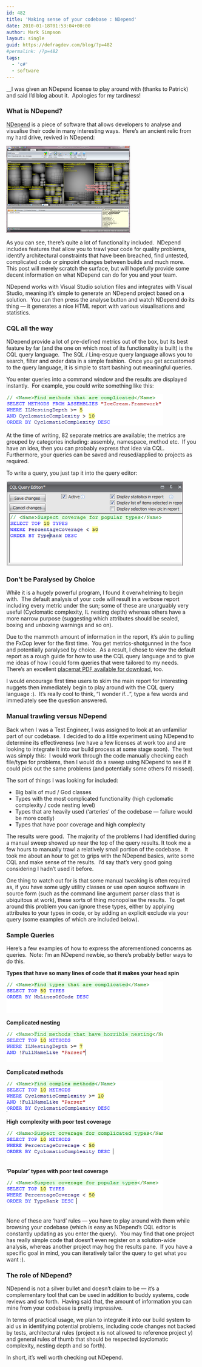 ```yaml
---
id: 482
title: 'Making sense of your codebase : NDepend'
date: 2010-01-18T01:53:04+00:00
author: Mark Simpson
layout: single
guid: https://defragdev.com/blog/?p=482
#permalink: /?p=482
tags:
  - 'c#'
  - software
---
```

__I was given an NDepend license to play around with (thanks to Patrick) and said I&#8217;d blog about it.  Apologies for my tardiness!

### What is NDepend?

[NDepend](http://www.ndepend.com/Features.aspx) is a piece of software that allows developers to analyse and visualise their code in many interesting ways.  Here&#8217;s an ancient relic from my hard drive, revived in NDepend:

[<img class="alignnone" src="images/whole_app_thumb.png" alt="" width="326" height="228" />](images/whole_app.png)

As you can see, there&#8217;s quite a lot of functionality included.  NDepend includes features that allow you to trawl your code for quality problems, identify architectural constraints that have been breached, find untested, complicated code or pinpoint changes between builds and much more.  This post will merely scratch the surface, but will hopefully provide some decent information on what NDepend can do for you and your team.

NDepend works with Visual Studio solution files and integrates with Visual Studio, meaning it&#8217;s simple to generate an NDepend project based on a solution.  You can then press the analyse button and watch NDepend do its thing &#8212; it generates a nice HTML report with various visualisations and statistics.

### CQL all the way

NDepend provide a lot of pre-defined metrics out of the box, but its best feature by far (and the one on which most of its functionality is built) is the CQL query language.  The SQL / Linq-esque query language allows you to search, filter and order data in a simple fashion.  Once you get accustomed to the query language, it is simple to start bashing out meaningful queries.

You enter queries into a command window and the results are displayed instantly.  For example, you could write something like this:

<img class="alignnone" title="CQL query" src="images/sample_cql_query.png" alt="" width="413" height="82" /> 

At the time of writing, 82 separate metrics are available; the metrics are grouped by categories including: assembly, namespace, method etc.  If you have an idea, then you can probably express that idea via CQL.   Furthermore, your queries can be saved and reused/applied to projects as required.

To write a query, you just tap it into the query editor:

<img class="alignnone" title="editor" src="images/query_editor.png" alt="" width="465" height="221" /> 

### Don&#8217;t be Paralysed by Choice

While it is a hugely powerful program, I found it overwhelming to begin with.  The default analysis of your code will result in a verbose report including every metric under the sun; some of these are unarguably very useful (Cyclomatic complexity, IL nesting depth) whereas others have a more narrow purpose (suggesting which attributes should be sealed, boxing and unboxing warnings and so on).

Due to the mammoth amount of information in the report, it&#8217;s akin to pulling the FxCop lever for the first time.  You get metrics-shotgunned in the face and potentially paralysed by choice.  As a result, I chose to view the default report as a rough guide for how to use the CQL query language and to give me ideas of how I could form queries that were tailored to my needs.  There&#8217;s an excellent [placemat PDF available for download](http://www.hanselman.com/blog/content/binary/NDepend%20metrics%20placemats%201.1.pdf), too.

I would encourage first time users to skim the main report for interesting nuggets then immediately begin to play around with the CQL query language :).  It&#8217;s really cool to think, &#8220;I wonder if&#8230;&#8221;, type a few words and immediately see the question answered.

### Manual trawling versus NDepend

Back when I was a Test Engineer, I was assigned to look at an unfamiliar part of our codebase.  I decided to do a little experiment using NDepend to determine its effectiveness (we have a few licenses at work too and are looking to integrate it into our build process at some stage soon).  The test was simply this:  I would work through the code manually checking each file/type for problems, then I would do a sweep using NDepend to see if it could pick out the same problems (and potentially some others I&#8217;d missed).

The sort of things I was looking for included:

  * Big balls of mud / God classes
  * Types with the most complicated functionality (high cyclomatic complexity / code nesting level)
  * Types that are heavily used (&#8216;arteries&#8217; of the codebase &#8212; failure would be more costly)
  * Types that have poor coverage and high complexity

The results were good.  The majority of the problems I had identified during a manual sweep showed up near the top of the query results. It took me a few hours to manually trawl a relatively small portion of the codebase.  It took me about an hour to get to grips with the NDepend basics, write some CQL and make sense of the results.  I&#8217;d say that&#8217;s very good going considering I hadn&#8217;t used it before.

One thing to watch out for is that some manual tweaking is often required as, if you have some ugly utility classes or use open source software in source form (such as the command line argument parser class that is ubiquitous at work), these sorts of thing monopolise the results.  To get around this problem you can ignore these types, either by applying attributes to your types in code, or by adding an explicit exclude via your query (some examples of which are included below).

### Sample Queries

Here&#8217;s a few examples of how to express the aforementioned concerns as queries.  Note: I&#8217;m an NDepend newbie, so there&#8217;s probably better ways to do this.

**Types that have so many lines of code that it makes your head spin**

<img title="God" src="images/god_classes.png" alt="" width="413" height="82" /> 

**Complicated nesting**

<img class="alignnone" title="nesting" src="images/il_nesting.png" alt="" width="413" height="82" /> 

**Complicated methods**

<img class="alignnone" title="nesting" src="images/complex_methods.png" alt="" width="413" height="82" /> 

**High complexity with poor test coverage**

<img class="alignnone" title="nesting" src="images/poor_coverage.png" alt="" width="413" height="82" /> 

**&#8216;Popular&#8217; types with poor test coverage**

<img class="alignnone" title="nesting" src="images/popular_types.png" alt="" width="413" height="82" /> 

None of these are &#8216;hard&#8217; rules &#8212; you have to play around with them while browsing your codebase (which is easy as NDepend&#8217;s CQL editor is constantly updating as you enter the query).  You may find that one project has really simple code that doesn&#8217;t even register on a solution-wide analysis, whereas another project may hog the results pane.  If you have a specific goal in mind, you can iteratively tailor the query to get what you want :).

### The role of NDepend?

NDepend is not a silver bullet and doesn&#8217;t claim to be &#8212; it&#8217;s a complementary tool that can be used in addition to buddy systems, code reviews and so forth.  Having said that, the amount of information you can mine from your codebase is pretty impressive.

In terms of practical usage, we plan to integrate it into our build system to aid us in identifying potential problems, including code changes not backed by tests, architectural rules (project x is not allowed to reference project y) and general rules of thumb that should be respected (cyclomatic complexity, nesting depth and so forth).

In short, it&#8217;s well worth checking out NDepend.